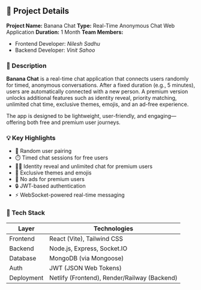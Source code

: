 ## 📄 Project Details

**Project Name:** Banana Chat
**Type:** Real-Time Anonymous Chat Web Application
**Duration:** 1 Month
**Team Members:**

* Frontend Developer: *Nilesh Sadhu*
* Backend Developer: *Vinit Sahoo*

### 📝 Description

**Banana Chat** is a real-time chat application that connects users randomly for timed, anonymous conversations. After a fixed duration (e.g., 5 minutes), users are automatically connected with a new person. A premium version unlocks additional features such as identity reveal, priority matching, unlimited chat time, exclusive themes, emojis, and an ad-free experience.

The app is designed to be lightweight, user-friendly, and engaging—offering both free and premium user journeys.

### 💡 Key Highlights

* 🔄 Random user pairing
* ⏱️ Timed chat sessions for free users
* 🧑‍💼 Identity reveal and unlimited chat for premium users
* 🎨 Exclusive themes and emojis
* 🚫 No ads for premium users
* 🔒 JWT-based authentication
* ⚡ WebSocket-powered real-time messaging

### 🔧 Tech Stack

| Layer      | Technologies                                 |
| ---------- | -------------------------------------------- |
| Frontend   | React (Vite), Tailwind CSS                   |
| Backend    | Node.js, Express, Socket.IO                  |
| Database   | MongoDB (via Mongoose)                       |
| Auth       | JWT (JSON Web Tokens)                        |
| Deployment | Netlify (Frontend), Render/Railway (Backend) |
